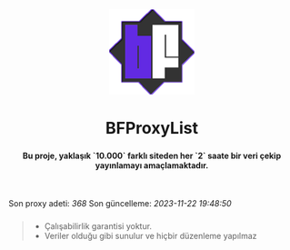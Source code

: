 <div align="center">
  <img height="150" src="https://raw.githubusercontent.com/bfservices/bf/main/bf.png"  />
</div>

###

<h1 align="center">BFProxyList</h1>

###

<h4 align="center">Bu proje, yaklaşık `10.000` farklı siteden her `2` saate bir veri çekip yayınlamayı amaçlamaktadır.</h4>
<br clear="both">

Son proxy adeti: <em><i> 368 </i></em>
Son güncelleme: <em><i> 2023-11-22 19:48:50 </i></em>

###


###
> - Çalışabilirlik garantisi yoktur.
> - Veriler olduğu gibi sunulur ve hiçbir düzenleme yapılmaz